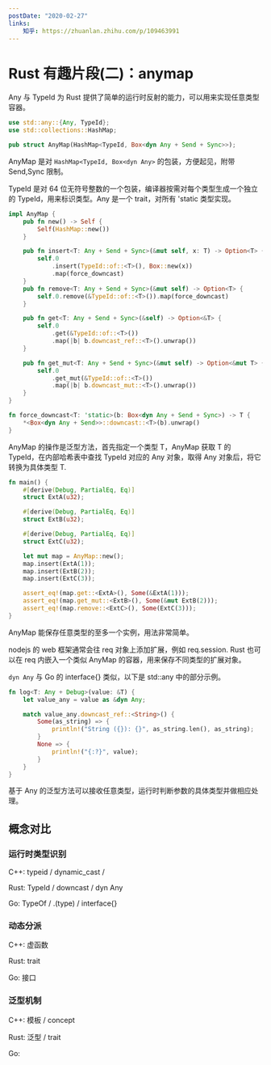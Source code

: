 ```yaml
---
postDate: "2020-02-27"
links:
    知乎: https://zhuanlan.zhihu.com/p/109463991
---
```


# Rust 有趣片段(二)：anymap

Any 与 TypeId 为 Rust 提供了简单的运行时反射的能力，可以用来实现任意类型容器。

```rust
use std::any::{Any, TypeId};
use std::collections::HashMap;

pub struct AnyMap(HashMap<TypeId, Box<dyn Any + Send + Sync>>);
```

AnyMap 是对 `HashMap<TypeId, Box<dyn Any>` 的包装，方便起见，附带 Send,Sync 限制。

TypeId 是对 64 位无符号整数的一个包装，编译器按需对每个类型生成一个独立的 TypeId，用来标识类型。Any 是一个 trait，对所有 'static 类型实现。

```rust
impl AnyMap {
    pub fn new() -> Self {
        Self(HashMap::new())
    }

    pub fn insert<T: Any + Send + Sync>(&mut self, x: T) -> Option<T> {
        self.0
            .insert(TypeId::of::<T>(), Box::new(x))
            .map(force_downcast)
    }
    pub fn remove<T: Any + Send + Sync>(&mut self) -> Option<T> {
        self.0.remove(&TypeId::of::<T>()).map(force_downcast)
    }

    pub fn get<T: Any + Send + Sync>(&self) -> Option<&T> {
        self.0
            .get(&TypeId::of::<T>())
            .map(|b| b.downcast_ref::<T>().unwrap())
    }

    pub fn get_mut<T: Any + Send + Sync>(&mut self) -> Option<&mut T> {
        self.0
            .get_mut(&TypeId::of::<T>())
            .map(|b| b.downcast_mut::<T>().unwrap())
    }
}

fn force_downcast<T: 'static>(b: Box<dyn Any + Send + Sync>) -> T {
    *<Box<dyn Any + Send>>::downcast::<T>(b).unwrap()
}
```

AnyMap 的操作是泛型方法，首先指定一个类型 T，AnyMap 获取 T 的 TypeId，在内部哈希表中查找 TypeId 对应的 Any 对象，取得 Any 对象后，将它转换为具体类型 T.


```rust
fn main() {
    #[derive(Debug, PartialEq, Eq)]
    struct ExtA(u32);

    #[derive(Debug, PartialEq, Eq)]
    struct ExtB(u32);

    #[derive(Debug, PartialEq, Eq)]
    struct ExtC(u32);

    let mut map = AnyMap::new();
    map.insert(ExtA(1));
    map.insert(ExtB(2));
    map.insert(ExtC(3));

    assert_eq!(map.get::<ExtA>(), Some(&ExtA(1)));
    assert_eq!(map.get_mut::<ExtB>(), Some(&mut ExtB(2)));
    assert_eq!(map.remove::<ExtC>(), Some(ExtC(3)));
}
```

AnyMap 能保存任意类型的至多一个实例，用法非常简单。

nodejs 的 web 框架通常会往 req 对象上添加扩展，例如 req.session. Rust 也可以在 req 内嵌入一个类似 AnyMap 的容器，用来保存不同类型的扩展对象。

`dyn Any` 与 Go 的 interface{} 类似，以下是 std::any 中的部分示例。

```rust
fn log<T: Any + Debug>(value: &T) {
    let value_any = value as &dyn Any;

    match value_any.downcast_ref::<String>() {
        Some(as_string) => {
            println!("String ({}): {}", as_string.len(), as_string);
        }
        None => {
            println!("{:?}", value);
        }
    }
}

```

基于 Any 的泛型方法可以接收任意类型，运行时判断参数的具体类型并做相应处理。

## 概念对比

### 运行时类型识别

C++: typeid / dynamic_cast / 

Rust: TypeId / downcast / dyn Any

Go: TypeOf / .(type) / interface{}

### 动态分派

C++: 虚函数

Rust: trait

Go: 接口

### 泛型机制

C++: 模板 / concept

Rust: 泛型 / trait

Go: 
